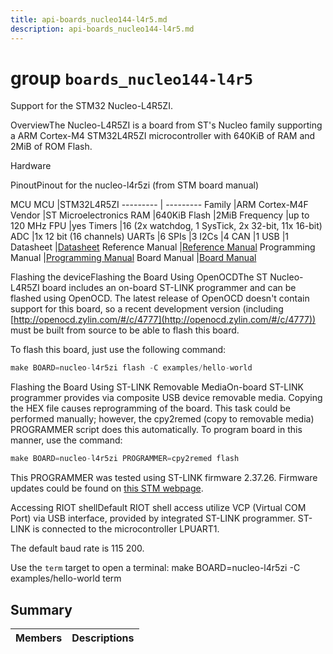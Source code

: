 ```yaml
---
title: api-boards_nucleo144-l4r5.md
description: api-boards_nucleo144-l4r5.md
---
```

# group `boards_nucleo144-l4r5` 

Support for the STM32 Nucleo-L4R5ZI.

OverviewThe Nucleo-L4R5ZI is a board from ST's Nucleo family supporting a ARM Cortex-M4 STM32L4R5ZI microcontroller with 640KiB of RAM and 2MiB of ROM Flash.

Hardware

PinoutPinout for the nucleo-l4r5zi (from STM board manual)

MCU
MCU   |STM32L4R5ZI
--------- | ---------
Family   |ARM Cortex-M4F
Vendor   |ST Microelectronics
RAM   |640KiB
Flash   |2MiB
Frequency   |up to 120 MHz
FPU   |yes
Timers   |16 (2x watchdog, 1 SysTick, 2x 32-bit, 11x 16-bit)
ADC   |1x 12 bit (16 channels)
UARTs   |6
SPIs   |3
I2Cs   |4
CAN   |1
USB   |1
Datasheet   |[Datasheet](https://www.st.com/resource/en/datasheet/stm32l4r5zi.pdf)
Reference Manual   |[Reference Manual](https://www.st.com/resource/en/reference_manual/rm0432-stm32l4-series-advanced-armbased-32bit-mcus-stmicroelectronics.pdf)
Programming Manual   |[Programming Manual](https://www.st.com/resource/en/programming_manual/pm0214-stm32-cortexm4-mcus-and-mpus-programming-manual-stmicroelectronics.pdf)
Board Manual   |[Board Manual](http://www.st.com/st-web-ui/static/active/en/resource/technical/document/user_manual/um2179-stm32-nucleo144-boards-mb1312-stmicroelectronics-1.pdf)

Flashing the deviceFlashing the Board Using OpenOCDThe ST Nucleo-L4R5ZI board includes an on-board ST-LINK programmer and can be flashed using OpenOCD. The latest release of OpenOCD doesn't contain support for this board, so a recent development version (including [http://openocd.zylin.com/#/c/4777](http://openocd.zylin.com/#/c/4777)) must be built from source to be able to flash this board.

To flash this board, just use the following command:

```cpp
make BOARD=nucleo-l4r5zi flash -C examples/hello-world
```

Flashing the Board Using ST-LINK Removable MediaOn-board ST-LINK programmer provides via composite USB device removable media. Copying the HEX file causes reprogramming of the board. This task could be performed manually; however, the cpy2remed (copy to removable media) PROGRAMMER script does this automatically. To program board in this manner, use the command: 
```cpp
make BOARD=nucleo-l4r5zi PROGRAMMER=cpy2remed flash
```
This PROGRAMMER was tested using ST-LINK firmware 2.37.26. Firmware updates could be found on [this STM webpage](https://www.st.com/en/development-tools/stsw-link007.html).

Accessing RIOT shellDefault RIOT shell access utilize VCP (Virtual COM Port) via USB interface, provided by integrated ST-LINK programmer. ST-LINK is connected to the microcontroller LPUART1.

The default baud rate is 115 200.

Use the `term` target to open a terminal: make BOARD=nucleo-l4r5zi -C examples/hello-world term

## Summary

 Members                        | Descriptions                                
--------------------------------|---------------------------------------------

